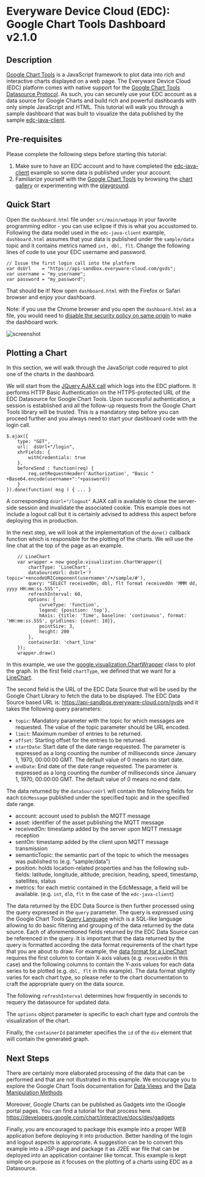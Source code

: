 # Everyware Device Cloud (EDC): Google Chart Tools Dashboard v2.1.0


## Description
[Google Chart Tools](https://developers.google.com/chart/) is a JavaScript framework to plot data into rich and interactive charts displayed on a web page.
The Everyware Device Cloud (EDC) platform comes with native support for the [Google Chart Tools Datasource Protocol](https://developers.google.com/chart/interactive/docs/dev/implementing_data_source).
As such, you can securely use your EDC account as a data source for Google Charts and build rich and powerful dashboards with only simple JavaScript and HTML.
This tutorial will walk you through a sample dashboard that was built to visualize the data published by the sample [edc-java-client](https://github.com/eurotech/edc-examples/tree/master/edc-java-client).


## Pre-requisites
Please complete the following steps before starting this tutorial:

1. Make sure to have an EDC account and to have completed the [edc-java-client](https://github.com/eurotech/edc-examples/tree/master/edc-java-client) example so some data is published under your account.
2. Familiarize yourself with the [Google Chart Tools](https://developers.google.com/chart/) by browsing the [chart gallery](https://developers.google.com/chart/interactive/docs/gallery) or experimenting with the [playground](http://code.google.com/apis/ajax/playground/?type=visualization).


## Quick Start
Open the `dashboard.html` file under `src/main/webapp` in your favorite programming editor - you can use eclipse if this is what you accustomed to.
Following the data model used in the `edc-java-client` example, `dashboard.html` assumes that your data is published under the `sample/data` topic and it contains metrics named `int, dbl, flt`.
Change the following lines of code to use your EDC username and password.

    // Issue the first login call into the platform
    var dsUrl    = "https://api-sandbox.everyware-cloud.com/gvds";
    var username = "my_username";
    var password = "my_password";

That should be it!
Now open `dashboard.html` with the Firefox or Safari browser and enjoy your dashboard.

Note: if you use the Chrome browser and you open the `dashboard.html` as a file, 
you would need to [disable the security policy on same origin](http://stackoverflow.com/questions/3102819/chrome-disable-same-origin-policy) 
to make the dashboard work.

![screenshot](https://github.com/eurotech/edc/raw/release-2.0.0/examples/edc-google-charts-dashboard/doc/screenshot.jpg)


## Plotting a Chart
In this section, we will walk through the JavaScript code required to plot one of the charts in the dashboard.

We will start from the [JQuery AJAX call](http://api.jquery.com/jQuery.ajax/) which logs into the EDC platform.
It performs HTTP Basic Authentication on the HTTPS-protected URL of the EDC Datasource for Google Chart Tools.
Upon successful authentication, a session is established and all the follow-up requests from the Google Chart Tools library will be trusted.
This is a mandatory step before you can proceed further and you always need to start your dashboard code with the login call.

    $.ajax({
        type: "GET",
        url:  dsUrl+"/login",
        xhrFields: {
            withCredentials: true
        },          
        beforeSend : function(req) {
            req.setRequestHeader('Authorization', "Basic " +Base64.encode(username+":"+password))
        }
    }).done(function( msg ) { ... }

A corresponding `dsUrl+"/logout"` AJAX call is available to close the server-side session and invalidate the associated cookie.
This example does not include a logout call but it is certainly advised to address this aspect before deploying this in production.

In the next step, we will look at the implementation of the `done()` callback function which is responsible for the plotting of the charts.
We will use the line chat at the top of the page as an example.

        // LineChart
        var wrapper = new google.visualization.ChartWrapper({
            chartType: 'LineChart',
            dataSourceUrl: dsUrl+'?topic='+encodeURIComponent(username+'/+/sample/#'),
            query: "SELECT receivedOn, dbl, flt format receivedOn 'MMM dd, yyyy HH:mm:ss.SSS'",
            refreshInterval: 60,
            options: {
                curveType: 'function',
                legend: {position: 'top'},
                hAxis: {title: 'Time', baseline: 'continuous', format: 'HH:mm:ss.SSS', gridlines: {count: 10}},
                pointSize: 3,
                height: 200
            },
            containerId: 'chart_line'
        });
        wrapper.draw()

In this example, we use the [google.visualization.ChartWrapper](https://developers.google.com/chart/interactive/docs/reference#chartwrapperobject)
class to plot the graph. In the first field `chartType`, we defined that we want for a [LineChart](https://developers.google.com/chart/interactive/docs/gallery/linechart).

The second field is the URL of the EDC Data Source that will be used by the Google Chart Library to fetch the data to be displayed.
The EDC Data Source based URL is: https://api-sandbox.everyware-cloud.com/gvds and it takes the following query parameters:

* `topic`: Mandatory parameter with the topic for which messages are requested. The value of the topic parameter should be URL encoded.
* `limit`: Maximum number of entries to be returned. 
* `offset`: Starting offset for the entries to be returned. 
* `startDate`: Start date of the date range requested. The parameter is expressed as a long counting the number of milliseconds since January 1, 1970, 00:00:00 GMT. The default value of 0 means no start date.
* `endDate`: End date of the date range requested. The parameter is expressed as a long counting the number of milliseconds since January 1, 1970, 00:00:00 GMT. The default value of 0 means no end date.

The data returned by the `dataSourceUrl` will contain the following fields for each `EdcMessage` published under the specified topic and in the specified date range.

* account: account used to publish the MQTT message
* asset: identifier of the asset publishing the MQTT message
* receivedOn: timestamp added by the server upon MQTT message reception
* sentOn: timestamp added by the client upon MQTT message transmission
* semanticTopic: the semantic part of the topic to which the messages was published to (e.g. “sample/data”)
* position: holds location-related properties and has the following sub-fields: latitude, longitude, altitude, precision, heading, speed, timestamp, satellites, status
* metrics: for each metric contained in the EdcMessage, a field will be available. (e.g. `int`, `dlb`, `flt` in the case of the `edc-java-client`)

The data returned by the EDC Data Source is then further processed using the query expressed in the `query` parameter.
The query is expressed using the Google Chart Tools [Query Language](https://developers.google.com/chart/interactive/docs/querylanguage) which is a SQL-like language allowing to do basic filtering and grouping of the data returned by the data source.
Each of aforementioned fields returned by the EDC Data Source can be referenced in the query.
It is important that the data returned by the query is formatted according the data format requirements of the chart type that you are about to draw.
For example, the [data format for a LineChart](https://developers.google.com/chart/interactive/docs/gallery/linechart#Data_Format) requires the first column to contain X-axis values (e.g. `receivedOn` in this case) and the following columns to contain the Y-axis values for each data series to be plotted (e.g. `dbl, flt` in this example).
The data format slightly varies for each chart type, so please refer to the chart documentation to craft the appropriate query on the data source.

The following `refreshInterval` determines how frequently in seconds to requery the datasource for updated data.

The `options` object parameter is specific to each chart type and controls the visualization of the chart.

Finally, the `containerId` parameter specifies the `id` of the `div` element that will contain the generated graph.


## Next Steps
There are certainly more elaborated processing of the data that can be performed and that are not illustrated in this example.
We encourage you to explore the Google Chart Tools documentation for [Data Views](https://developers.google.com/chart/interactive/docs/reference#DataView) 
and the [Data Manipulation Methods](https://developers.google.com/chart/interactive/docs/reference#google_visualization_data)

Moreover, Google Charts can be published as Gadgets into the iGoogle portal pages.
You can find a tutorial for that process here.
https://developers.google.com/chart/interactive/docs/dev/gadgets

Finally, you are encouraged to package this example into a proper WEB application before deploying it into production.
Better handing of the login and logout aspects is appropriate. A suggestion can be to convert this example into a JSP-page
and package it as J2EE war file that can be deployed into an application container like tomcat.
This example is kept simple on purpose as it focuses on the plotting of a charts using EDC as a Datasource.

